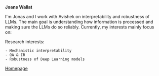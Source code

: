 **Joans Wallat**


I'm Jonas and I work with Avishek on interpretability and robustness of LLMs. The main goal is understanding how information is processed and making sure the LLMs do so reliably. Currently, my interests mainly focus on:



Research interests:

	- Mechanistic interpretability
    - QA & IR
    - Robustness of Deep Learning models

[Homepage](https://jwallat.github.io)
